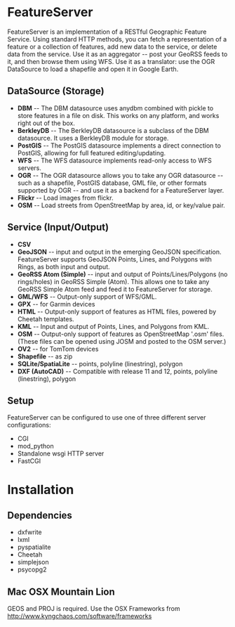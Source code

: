 FeatureServer
=============
FeatureServer is an implementation of a RESTful Geographic Feature Service. Using standard HTTP methods, you can fetch a representation of a feature or a collection of features, add new data to the service, or delete data from the service. Use it as an aggregator -- post your GeoRSS feeds to it, and then browse them using WFS. Use it as a translator: use the OGR DataSource to load a shapefile and open it in Google Earth.

DataSource (Storage)
--------------------
* __DBM__ -- The DBM datasource uses anydbm combined with pickle to store features in a file on disk. This works on any platform, and works right out of the box.
* __BerkleyDB__ -- The BerkleyDB datasource is a subclass of the DBM datasource. It uses a BerkleyDB module for storage.
* __PostGIS__ -- The PostGIS datasource implements a direct connection to PostGIS, allowing for full featured editing/updating.
* __WFS__ -- The WFS datasource implements read-only access to WFS servers.
* __OGR__ -- The OGR datasource allows you to take any OGR datasource -- such as a shapefile, PostGIS database, GML file, or other formats supported by OGR -- and use it as a backend for a FeatureServer layer.
* __Flickr__ -- Load images from flickr.
* __OSM__ -- Load streets from OpenStreetMap by area, id, or key/value pair.

Service (Input/Output)
----------------------
* __CSV__
* __GeoJSON__ -- input and output in the emerging GeoJSON specification. FeatureServer supports GeoJSON Points, Lines, and Polygons with Rings, as both input and output.
* __GeoRSS Atom (Simple)__ -- input and output of Points/Lines/Polygons (no rings/holes) in GeoRSS Simple (Atom). This allows one to take any GeoRSS Simple Atom feed and feed it to FeatureServer for storage.
* __GML/WFS__ -- Output-only support of WFS/GML.
* __GPX__ -- for Garmin devices
* __HTML__ -- Output-only support of features as HTML files, powered by Cheetah templates.
* __KML__ -- Input and output of Points, Lines, and Polygons from KML.
* __OSM__ -- Output-only support of features as OpenStreetMap '.osm' files. (These files can be opened using JOSM and posted to the OSM server.)
* __OV2__ -- for TomTom devices
* __Shapefile__ -- as zip
* __SQLite/SpatiaLite__ -- points, polyline (linestring), polygon
* __DXF (AutoCAD)__ -- Compatible with release 11 and 12, points, polyline (linestring), polygon

Setup
-----
FeatureServer can be configured to use one of three different server configurations:
* CGI
* mod_python
* Standalone wsgi HTTP server
* FastCGI


Installation
============


Dependencies
------------
* dxfwrite
* lxml
* pyspatialite
* Cheetah
* simplejson
* psycopg2

Mac OSX Mountain Lion
---------------------
GEOS and PROJ is required. Use the OSX Frameworks from http://www.kyngchaos.com/software/frameworks
